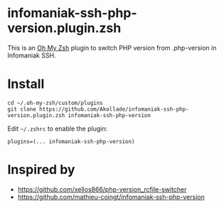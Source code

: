 # infomaniak-ssh-php-version.plugin.zsh

This is an [Oh My Zsh](https://github.com/robbyrussell/oh-my-zsh) plugin to switch PHP version from .php-version in Infomaniak SSH.

# Install

```
cd ~/.oh-my-zsh/custom/plugins
git clone https://github.com/Akollade/infomaniak-ssh-php-version.plugin.zsh infomaniak-ssh-php-version
```

Edit `~/.zshrc` to enable the plugin:

```
plugins=(... infomaniak-ssh-php-version)
```

# Inspired by

* https://github.com/xellos866/php-version_rcfile-switcher
* https://github.com/mathieu-coingt/infomaniak-ssh-php-version
